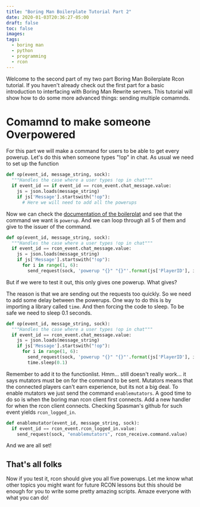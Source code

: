```yaml
---
title: "Boring Man Boilerplate Tutorial Part 2"
date: 2020-01-03T20:36:27-05:00
draft: false
toc: false
images:
tags: 
  - boring man
  - python
  - programming
  - rcon
---
```


Welcome to the second part of my two part Boring Man Boilerplate Rcon tutorial. If you haven't already check out the first part for a basic introduction to interfacing with Boring Man Rewrite servers. This tutorial will show how to do some more advanced things: sending multiple comamnds.

# Comamnd to make someone Overpowered #

For this part we will make a command for users to be able to get every powerup. Let's do this when someone types "!op" in chat. As usual we need to set up the function

```python
def op(event_id, message_string, sock):
  """Handles the case where a user types !op in chat"""
  if event_id == if event_id == rcon_event.chat_message.value:
    js = json.loads(message_string)
    if js['Message'].startswith("!op"):
      # Here we will need to add all the powerups
```
Now we can check the [documentation of the boilerplat](https://github.com/coyote963/bm-boilerplate) and see that the command we want is `powerup`. And we can loop through all 5 of them and give to the issuer of the command. 

```python
def op(event_id, message_string, sock):
  """Handles the case where a user types !op in chat"""
  if event_id == rcon_event.chat_message.value:
    js = json.loads(message_string)
    if js['Message'].startswith("!op"):
      for i in range(1, 6):
        send_request(sock, 'powerup "{}" "{}"'.format(js['PlayerID'], i), rcon_receive.command.value)
```

But if we were to test it out, this only gives one powerup. What gives?

The reason is that we are sending out the requests too quickly. So we need to add some delay between the powerups. One way to do this is by importing a library called `time`. And then forcing the code to sleep. To be safe we need to sleep 0.1 seconds.

```python
def op(event_id, message_string, sock):
  """Handles the case where a user types !op in chat"""
  if event_id == rcon_event.chat_message.value:
    js = json.loads(message_string)
    if js['Message'].startswith("!op"):
      for i in range(1, 6):
        send_request(sock, 'powerup "{}" "{}"'.format(js['PlayerID'], i), rcon_receive.command.value)
        time.sleep(0.1)
```

Remember to add it to the functionlist. Hmm... still doesn't really work... it says mutators must be on for the command to be sent. Mutators means that the connected players can't earn experience, but its not a big deal. To enable mutators we just send the command `enablemutators`. A good time to do so is when the boring man rcon client first connects. Add a new handler for when the rcon client connects. Checking Spasman's github for such event yields `rcon_logged_in`.

```python
def enablemutator(event_id, message_string, sock):
  if event_id == rcon_event.rcon_logged_in.value:
    send_request(sock, "enablemutators", rcon_receive.command.value)
```

And we are all set! 

## That's all folks ##

Now if you test it, rcon should give you all five powerups. Let me know what other topics you might want for future RCON lessons but this should be enough for you to write some pretty amazing scripts. Amaze everyone with what you can do!